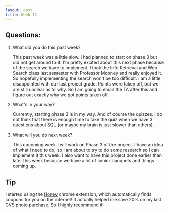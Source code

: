 ```yaml
---
layout: post
title: Week 12
---
```


## Questions:
1. What did you do this past week?
    
    This past week was a little slow. I had planned to start on phase 3 but did not get around to it. I'm pretty excited about this next phase because of the search we have to implement. I took the Info Retrieval and Web Search class last semester with Professor Mooney and really enjoyed it. So hopefully implementing the search won't be too difficult. I am a little disappointed with our last project grade. Points were taken off, but we are still unclear as to why. So I am going to email the TA after this and figure out exactly why we got points taken off. 
2. What's in your way?

    Currently, starting phase 3 is in my way. And of course the quizzes. I do not think that there is enough time to take the quiz when we have 3 questions about SQL (or maybe my brain is just slower than others). 
3. What will you do next week? 

    This upcoming week I will work on Phase 3 of the project. I have an idea of what I need to do, so I am about to try to do some research so I can implement it this week. I also want to have this project done earlier than later this week because we have a lot of senior banquets and things coming up. 
  
## Tip
I started using the [Honey](https://chrome.google.com/webstore/detail/honey/bmnlcjabgnpnenekpadlanbbkooimhnj?hl=en-US) chrome extension, which automatically finds coupons for you on the internet! It actually helped me save 20% on my last CVS photo purchase. So I highly recommend it!

